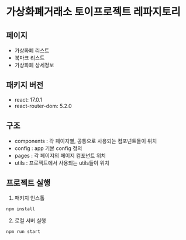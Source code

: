 # 가상화폐거래소 토이프로젝트 레파지토리

## 페이지

- 가상화폐 리스트
- 북마크 리스트
- 가상화폐 상세정보

## 패키지 버전

- react: 17.0.1
- react-router-dom: 5.2.0

## 구조

- components : 각 페이지별, 공통으로 사용되는 컴포넌트들이 위치
- config : app 기본 config 정의
- pages : 각 페이지의 페이지 컴포넌트 위치
- utils : 프로젝트에서 사용되는 utils들이 위치

## 프로젝트 실행

1. 패키지 인스톨

```
npm install
```

2. 로컬 서버 실행

```
npm run start
```
